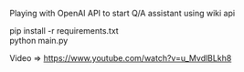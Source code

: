Playing with OpenAI API to start Q/A assistant using wiki api   
  

pip install -r requirements.txt  
python main.py  

Video => https://www.youtube.com/watch?v=u_MvdlBLkh8
